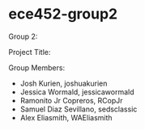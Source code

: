 # ece452-group2

Group 2:

Project Title:

Group Members: 
- Josh Kurien, joshuakurien
- Jessica Wormald, jessicawormald
- Ramonito Jr Copreros, RCopJr
- Samuel Diaz Sevillano, sedsclassic
- Alex Eliasmith, WAEliasmith
